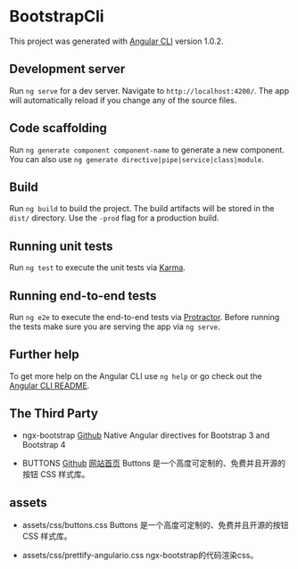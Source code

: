 # BootstrapCli

This project was generated with [Angular CLI](https://github.com/angular/angular-cli) version 1.0.2.

## Development server

Run `ng serve` for a dev server. Navigate to `http://localhost:4200/`. The app will automatically reload if you change any of the source files.

## Code scaffolding

Run `ng generate component component-name` to generate a new component. You can also use `ng generate directive|pipe|service|class|module`.

## Build

Run `ng build` to build the project. The build artifacts will be stored in the `dist/` directory. Use the `-prod` flag for a production build.

## Running unit tests

Run `ng test` to execute the unit tests via [Karma](https://karma-runner.github.io).

## Running end-to-end tests

Run `ng e2e` to execute the end-to-end tests via [Protractor](http://www.protractortest.org/).
Before running the tests make sure you are serving the app via `ng serve`.

## Further help

To get more help on the Angular CLI use `ng help` or go check out the [Angular CLI README](https://github.com/angular/angular-cli/blob/master/README.md).

## The Third Party

* ngx-bootstrap [Github](https://github.com/valor-software/ngx-bootstrap)
Native Angular directives for Bootstrap 3 and Bootstrap 4


* BUTTONS [Github](https://github.com/alexwolfe/Buttons) [网站首页](http://www.bootcss.com/p/buttons/)
Buttons 是一个高度可定制的、免费并且开源的按钮 CSS 样式库。

## assets
* assets/css/buttons.css
Buttons 是一个高度可定制的、免费并且开源的按钮 CSS 样式库。

* assets/css/prettify-angulario.css
ngx-bootstrap的代码渲染css。

